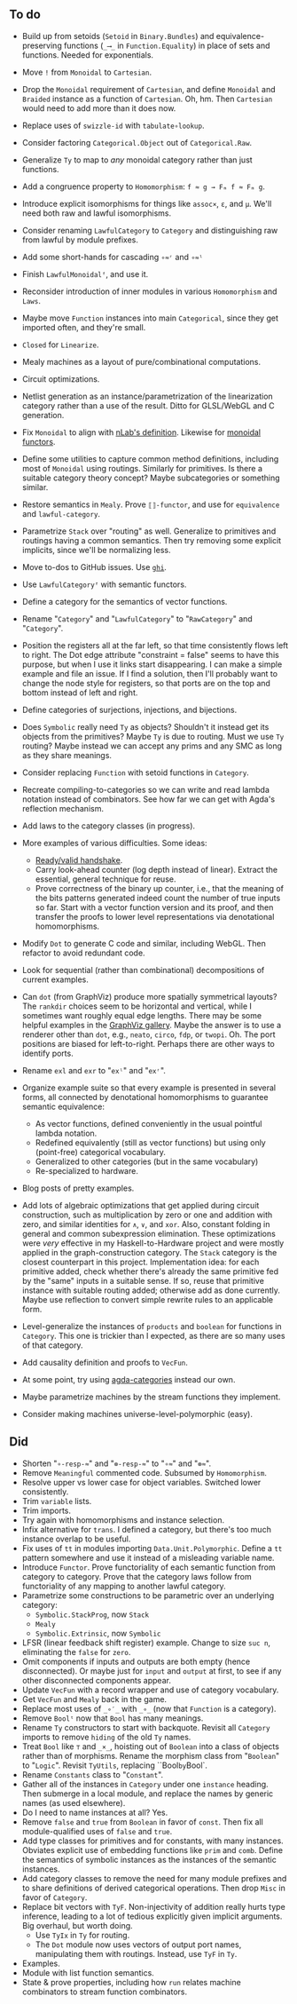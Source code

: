 ## To do

*   Build up from setoids (`Setoid` in `Binary.Bundles`) and equivalence-preserving functions (`_⟶_` in `Function.Equality`) in place of sets and functions.
    Needed for exponentials.
*   Move `!` from `Monoidal` to `Cartesian`.
*   Drop the `Monoidal` requirement of `Cartesian`, and define `Monoidal` and `Braided` instance as a function of `Cartesian`.
    Oh, hm. Then `Cartesian` would need to add more than it does now.
*   Replace uses of `swizzle-id` with `tabulate∘lookup`.
*   Consider factoring `Categorical.Object` out of `Categorical.Raw`.
*   Generalize `Ty` to map to *any* monoidal category rather than just functions.
*   Add a congruence property to `Homomorphism`: `f ≈ g → Fₘ f ≈ Fₘ g`.
*   Introduce explicit isomorphisms for things like `assoc×`, `ε`, and `μ`.
    We'll need both raw and lawful isomorphisms.
*   Consider renaming `LawfulCategory` to `Category` and distinguishing raw from lawful by module prefixes.
*   Add some short-hands for cascading `∘≈ʳ` and `∘≈ˡ`
*   Finish `LawfulMonoidalᶠ`, and use it.
*   Reconsider introduction of inner modules in various `Homomorphism` and `Laws`.
*   Maybe move `Function` instances into main `Categorical`, since they get imported often, and they're small.
*   `Closed` for `Linearize`.
*   Mealy machines as a layout of pure/combinational computations.
*   Circuit optimizations.
*   Netlist generation as an instance/parametrization of the linearization category rather than a use of the result.
    Ditto for GLSL/WebGL and C generation.
*   Fix `Monoidal` to align with [nLab's definition](https://ncatlab.org/nlab/show/monoidal+category).
    Likewise for [monoidal functors](https://ncatlab.org/nlab/show/monoidal+functor).

*   Define some utilities to capture common method definitions, including most of `Monoidal` using routings.
    Similarly for primitives.
    Is there a suitable category theory concept?
    Maybe subcategories or something similar.
*   Restore semantics in `Mealy`.
    Prove `⟦⟧-functor`, and use for `equivalence` and `lawful-category`.
*   Parametrize `Stack` over "routing" as well.
    Generalize to primitives and routings having a common semantics.
    Then try removing some explicit implicits, since we'll be normalizing less.
*   Move to-dos to GitHub issues.
    Use [`ghi`](https://github.com/stephencelis/ghi).
*   Use `LawfulCategoryᶠ` with semantic functors.
*   Define a category for the semantics of vector functions.
*   Rename "`Category`" and "`LawfulCategory`" to "`RawCategory`" and "`Category`".
*   Position the registers all at the far left, so that time consistently flows left to right.
    The Dot edge attribute "constraint = false" seems to have this purpose, but when I use it links start disappearing.
    I can make a simple example and file an issue.
    If I find a solution, then I'll probably want to change the node style for registers, so that ports are on the top and bottom instead of left and right.
*   Define categories of surjections, injections, and bijections.
*   Does `Symbolic` really need `Ty` as objects?
    Shouldn't it instead get its objects from the primitives?
    Maybe `Ty` is due to routing.
    Must we use `Ty` routing?
    Maybe instead we can accept any prims and any SMC as long as they share meanings.
*   Consider replacing `Function` with setoid functions in `Category`.
*   Recreate compiling-to-categories so we can write and read lambda notation instead of combinators.
    See how far we can get with Agda's reflection mechanism.
*   Add laws to the category classes (in progress).
*   More examples of various difficulties.
    Some ideas:
    *   [Ready/valid handshake](https://stackoverflow.com/questions/53583946/valid-ready-handshake-in-verilog).
    *   Carry look-ahead counter (log depth instead of linear).
        Extract the essential, general technique for reuse.
    *   Prove correctness of the binary up counter, i.e., that the meaning of the bits patterns generated indeed count the number of true inputs so far.
        Start with a vector function version and its proof, and then transfer the proofs to lower level representations via denotational homomorphisms.
*   Modify `Dot` to generate C code and similar, including WebGL.
    Then refactor to avoid redundant code.
*   Look for sequential (rather than combinational) decompositions of current examples.
*   Can `dot` (from GraphViz) produce more spatially symmetrical layouts?
    The `rankdir` choices seem to be horizontal and vertical, while I sometimes want roughly equal edge lengths.
    There may be some helpful examples in the [GraphViz gallery](https://graphviz.org/gallery/).
    Maybe the answer is to use a renderer other than `dot`, e.g., `neato`, `circo`, `fdp`, or `twopi`.
    Oh. The port positions are biased for left-to-right.
    Perhaps there are other ways to identify ports.
*   Rename `exl` and `exr` to "`exˡ`" and "`exʳ`".
*   Organize example suite so that every example is presented in several forms, all connected by denotational homomorphisms to guarantee semantic equivalence:
    *   As vector functions, defined conveniently in the usual pointful lambda notation.
    *   Redefined equivalently (still as vector functions) but using only (point-free) categorical vocabulary.
    *   Generalized to other categories (but in the same vocabulary)
    *   Re-specialized to hardware.
*   Blog posts of pretty examples.
*   Add lots of algebraic optimizations that get applied during circuit construction, such as multiplication by zero or one and addition with zero, and similar identities for `∧`, `∨`, and `xor`.
    Also, constant folding in general and common subexpression elimination.
    These optimizations were *very* effective in my Haskell-to-Hardware project and were mostly applied in the graph-construction category.
    The `Stack` category is the closest counterpart in this project.
    Implementation idea: for each primitive added, check whether there's already the same primitive fed by the "same" inputs in a suitable sense.
    If so, reuse that primitive instance with suitable routing added; otherwise add as done currently.
    Maybe use reflection to convert simple rewrite rules to an applicable form.
*   Level-generalize the instances of `products` and `boolean` for functions in `Category`.
    This one is trickier than I expected, as there are so many uses of that category.
*   Add causality definition and proofs to `VecFun`.

*   At some point, try using [agda-categories](https://github.com/agda/agda-categories) instead our own.
*   Maybe parametrize machines by the stream functions they implement.
*   Consider making machines universe-level-polymorphic (easy).

## Did

*   Shorten "`∘-resp-≈`" and "`⊗-resp-≈`" to "`∘≈`" and "`⊗≈`".
*   Remove `Meaningful` commented code.
    Subsumed by `Homomorphism`.
*   Resolve upper vs lower case for object variables.
    Switched lower consistently.
*   Trim `variable` lists.
*   Trim imports.
*   Try again with homomorphisms and instance selection.
*   Infix alternative for `trans`.
    I defined a category, but there's too much instance overlap to be useful.
*   Fix uses of `tt` in modules importing `Data.Unit.Polymorphic`.
    Define a `tt` pattern somewhere and use it instead of a misleading variable name.
*   Introduce `Functor`.
    Prove functoriality of each semantic function from category to category.
    Prove that the category laws follow from functoriality of any mapping to another lawful category.
*   Parametrize some constructions to be parametric over an underlying category:
    *   `Symbolic.StackProg`, now `Stack`
    *   `Mealy`
    *   `Symbolic.Extrinsic`, now `Symbolic`
*   LFSR (linear feedback shift register) example.
    Change to size `suc n`, eliminating the `false` for `zero`.
*   Omit components if inputs and outputs are both empty (hence disconnected).
    Or maybe just for `input` and `output` at first, to see if any other disconnected components appear.
*   Update `VecFun` with a record wrapper and use of category vocabulary.
*   Get `VecFun` and `Mealy` back in the game.
*   Replace most uses of `_∘′_` with `_∘_` (now that `Function` is a category).
*   Remove `Boolᵗ` now that `Bool` has many meanings.
*   Rename `Ty` constructors to start with backquote.
    Revisit all `Category` imports to remove `hiding` of the old `Ty` names.
*   Treat `Bool` like `⊤` and `_×_`, hoisting out of `Boolean` into a class of objects rather than of morphisms.
    Rename the morphism class from "`Boolean`" to "`Logic`".
    Revisit `TyUtils`, replacing ``Bool` by `Bool`.
*   Rename `Constants` class to "`Constant`".
*   Gather all of the instances in `Category` under one `instance` heading.
    Then submerge in a local module, and replace the names by generic names (as used elsewhere).
*   Do I need to name instances at all? Yes.
*   Remove `false` and `true` from `Boolean` in favor of `const`.
    Then fix all module-qualified uses of `false` and `true`.
*   Add type classes for primitives and for constants, with many instances.
    Obviates explicit use of embedding functions like `prim` and `comb`.
    Define the semantics of symbolic instances as the instances of the semantic instances.
*   Add category classes to remove the need for many module prefixes and to share definitions of derived categorical operations.
    Then drop `Misc` in favor of `Category`.
*   Replace bit vectors with `TyF`.
    Non-injectivity of addition really hurts type inference, leading to a lot of tedious explicitly given implicit arguments.
    Big overhaul, but worth doing.
    *   Use `TyIx` in `Ty` for routing.
    *   The `Dot` module now uses vectors of output port names, manipulating them with routings.
        Instead, use `TyF` in `Ty`.
*   Examples.
*   Module with list function semantics.
*   State & prove properties, including how `run` relates machine combinators to stream function combinators.

